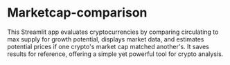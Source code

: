 # Marketcap-comparison
This Streamlit app evaluates cryptocurrencies by comparing circulating to max supply for growth potential, displays market data, and estimates potential prices if one crypto's market cap matched another's. It saves results for reference, offering a simple yet powerful tool for crypto analysis.
